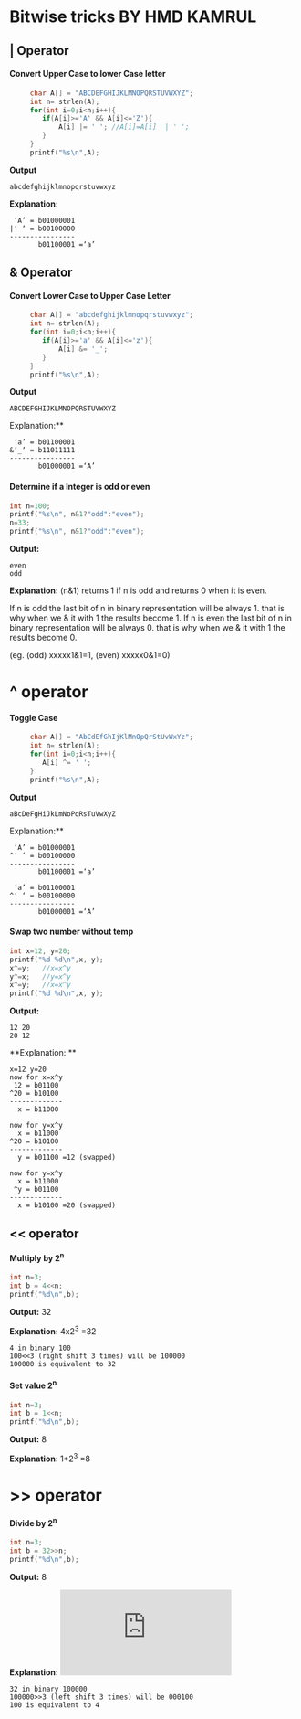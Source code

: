 # Bitwise tricks BY HMD KAMRUL

## | Operator

#### Convert Upper Case to lower Case letter

```c++
	 char A[] = "ABCDEFGHIJKLMNOPQRSTUVWXYZ";
	 int n= strlen(A);
	 for(int i=0;i<n;i++){
	 	if(A[i]>='A' && A[i]<='Z'){
	 		A[i] |= ' '; //A[i]=A[i]  | ' ';
	 	}
	 }
	 printf("%s\n",A);
```

**Output**

```
abcdefghijklmnopqrstuvwxyz
```

**Explanation:**

```
 ‘A’ = b01000001
|‘ ‘ = b00100000
----------------
 	   b01100001 =‘a’  
```



## & Operator

#### Convert Lower Case to Upper Case Letter

```c++
	 char A[] = "abcdefghijklmnopqrstuvwxyz";
	 int n= strlen(A);
	 for(int i=0;i<n;i++){
	 	if(A[i]>='a' && A[i]<='z'){
	 		A[i] &= '_';
	 	}
	 }
	 printf("%s\n",A);
```

**Output**

```
ABCDEFGHIJKLMNOPQRSTUVWXYZ
```

Explanation:**

```
 ‘a’ = b01100001
&‘_‘ = b11011111
----------------
	   b01000001 =‘A’  
```



#### Determine if a Integer is odd or even

```C++
int n=100;
printf("%s\n", n&1?"odd":"even");
n=33;
printf("%s\n", n&1?"odd":"even");
```

**Output:** 

```
even
odd
```

  **Explanation:**  (n&1) returns 1 if n is odd and returns 0 when it is even. 

If n is odd the last bit of n in binary representation will be always 1. that is why when we & it with 1 the results become 1. If n is even the last bit of n in binary representation will be always 0. that is why when we & it with 1 the results become 0.

 (eg. (odd) xxxxx1&1=1,  (even) xxxxx0&1=0)



# ^ operator

#### Toggle Case

```c++
	 char A[] = "AbCdEfGhIjKlMnOpQrStUvWxYz";
	 int n= strlen(A);
	 for(int i=0;i<n;i++){
	 	A[i] ^= ' ';
	 }
	 printf("%s\n",A);
```

**Output**

```
aBcDeFgHiJkLmNoPqRsTuVwXyZ
```

Explanation:**

```
 ‘A’ = b01000001
^‘ ‘ = b00100000
----------------
 	   b01100001 =‘a’  

 ‘a’ = b01100001
^‘ ‘ = b00100000
----------------
	   b01000001 =‘A’  

```





#### Swap two number without temp

```c++
int x=12, y=20;
printf("%d %d\n",x, y);
x^=y;	//x=x^y
y^=x;   //y=x^y
x^=y;	//x=x^y
printf("%d %d\n",x, y);
```

**Output:**

```
12 20
20 12
```

**Explanation: **

```
x=12 y=20
now for x=x^y
 12 = b01100
^20 = b10100
-------------
  x = b11000

now for y=x^y
  x = b11000
^20 = b10100
-------------
  y = b01100 =12 (swapped)

now for y=x^y
  x = b11000
 ^y = b01100
-------------
  x = b10100 =20 (swapped)
```

#### 

## << operator

#### Multiply by 2<sup>n</sup>

```c++
int n=3;
int b = 4<<n;
printf("%d\n",b);
```

**Output:** 32  

**Explanation:** 4x2<sup>3</sup> =32

```
4 in binary 100
100<<3 (right shift 3 times) will be 100000
100000 is equivalent to 32
```

#### Set value 2<sup>n</sup>

```c++
int n=3;
int b = 1<<n;
printf("%d\n",b);
```

**Output:** 8 

**Explanation:** 1*2<sup>3</sup> =8



# >\> operator

####  Divide by 2<sup>n</sup>

```c++
int n=3;
int b = 32>>n;
printf("%d\n",b);
```

**Output:** 8  

**Explanation:** ![\frac{32}{2^{^{3}}}= 4](http://latex.codecogs.com/gif.latex?%5Cfrac%7B32%7D%7B2%5E%7B%5E%7B3%7D%7D%7D%3D%204)

```
32 in binary 100000
100000>>3 (left shift 3 times) will be 000100
100 is equivalent to 4
```



#### 
